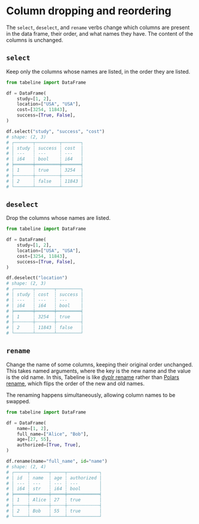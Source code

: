 # Column dropping and reordering

The `select`, `deselect`, and `rename` verbs change which columns are present in the data frame, their order, and what names they have. The content of the columns is unchanged.

## `select`

Keep only the columns whose names are listed, in the order they are listed.

```python
from tabeline import DataFrame

df = DataFrame(
    study=[1, 2],
    location=["USA", "USA"],
    cost=[3254, 11843],
    success=[True, False],
)

df.select("study", "success", "cost")
# shape: (2, 3)
# ┌───────┬─────────┬───────┐
# │ study ┆ success ┆ cost  │
# │ ---   ┆ ---     ┆ ---   │
# │ i64   ┆ bool    ┆ i64   │
# ╞═══════╪═════════╪═══════╡
# │ 1     ┆ true    ┆ 3254  │
# ├╌╌╌╌╌╌╌┼╌╌╌╌╌╌╌╌╌┼╌╌╌╌╌╌╌┤
# │ 2     ┆ false   ┆ 11843 │
# └───────┴─────────┴───────┘
```

## `deselect`

Drop the columns whose names are listed.

```python
from tabeline import DataFrame

df = DataFrame(
    study=[1, 2],
    location=["USA", "USA"],
    cost=[3254, 11843],
    success=[True, False],
)

df.deselect("location")
# shape: (2, 3)
# ┌───────┬───────┬─────────┐
# │ study ┆ cost  ┆ success │
# │ ---   ┆ ---   ┆ ---     │
# │ i64   ┆ i64   ┆ bool    │
# ╞═══════╪═══════╪═════════╡
# │ 1     ┆ 3254  ┆ true    │
# ├╌╌╌╌╌╌╌┼╌╌╌╌╌╌╌┼╌╌╌╌╌╌╌╌╌┤
# │ 2     ┆ 11843 ┆ false   │
# └───────┴───────┴─────────┘
```

## `rename`

Change the name of some columns, keeping their original order unchanged. This takes named arguments, where the key is the new name and the value is the old name. In this, Tabeline is like [dyplr rename](https://dplyr.tidyverse.org/reference/rename.html) rather than [Polars rename](https://pola-rs.github.io/polars/py-polars/html/reference/api/polars.DataFrame.rename.html), which flips the order of the new and old names.

The renaming happens simultaneously, allowing column names to be swapped.

```python
from tabeline import DataFrame

df = DataFrame(
    name=[1, 2],
    full_name=["Alice", "Bob"],
    age=[27, 55],
    authorized=[True, True],
)

df.rename(name="full_name", id="name")
# shape: (2, 4)
# ┌─────┬───────┬─────┬────────────┐
# │ id  ┆ name  ┆ age ┆ authorized │
# │ --- ┆ ---   ┆ --- ┆ ---        │
# │ i64 ┆ str   ┆ i64 ┆ bool       │
# ╞═════╪═══════╪═════╪════════════╡
# │ 1   ┆ Alice ┆ 27  ┆ true       │
# ├╌╌╌╌╌┼╌╌╌╌╌╌╌┼╌╌╌╌╌┼╌╌╌╌╌╌╌╌╌╌╌╌┤
# │ 2   ┆ Bob   ┆ 55  ┆ true       │
# └─────┴───────┴─────┴────────────┘
```
